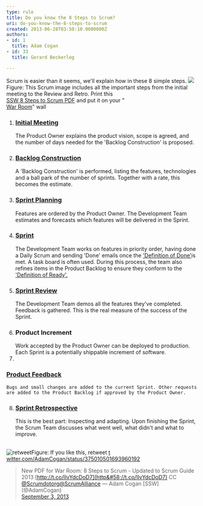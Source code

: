 ```yaml
---
type: rule
title: Do you know the 8 Steps to Scrum?
uri: do-you-know-the-8-steps-to-scrum
created: 2013-06-28T03:50:10.0000000Z
authors:
- id: 1
  title: Adam Cogan
- id: 33
  title: Gerard Beckerleg

---
```


 
​​Scrum is easier than it seems, we'll explain how in these 8 simple steps.
 ![](/PublishingImages/8Steps_preview.jpg)​Fi​gure: This Scrum image includes all the important steps from the initial meeting to the Review and Retro. Print this <br>      [SSW 8 Steps to Scrum PDF](/Documents/8StepstoScrum.pdf) and put it on your " <br>      [War Room](/Pages/ScrumVisualImage.aspx)" wall​
1. ### ​[Initial Meeting](/_layouts/15/FIXUPREDIRECT.ASPX?WebId=3dfc0e07-e23a-4cbb-aac2-e778b71166a2&amp;TermSetId=07da3ddf-0924-4cd2-a6d4-a4809ae20160&amp;TermId=459927ab-429c-4882-8822-ccfda6be4be6)
    The Product Owner explains the product vision, scope is agreed, and the number of days needed for the 'Backlog Construction' is proposed.
2. ### ​[Backlog Construction](/_layouts/15/FIXUPREDIRECT.ASPX?WebId=3dfc0e07-e23a-4cbb-aac2-e778b71166a2&amp;TermSetId=07da3ddf-0924-4cd2-a6d4-a4809ae20160&amp;TermId=8d7b1fab-5923-4e07-8da2-ba906053c056)
    A 'Backlog Construction' is performed, listing the features, technologies and a ball park of the number of sprints. Together with a rate, this becomes the estimate.
3. ### [Sprint Planning](/Management/RulesToBetterScrumUsingTFS/Pages/SprintPlanning%28WHAT%29Meeting.aspx)
    Features are ordered by the Product Owner. The Development Team estimates and forecasts which features will be delivered in the Sprint.
4. ###          ​[Sprint](/_layouts/15/FIXUPREDIRECT.ASPX?WebId=3dfc0e07-e23a-4cbb-aac2-e778b71166a2&amp;TermSetId=07da3ddf-0924-4cd2-a6d4-a4809ae20160&amp;TermId=731a3f5d-a266-4944-876c-a45afa82832f)
    The Development Team works on features in priority order, having done a Daily Scrum and sending 'Done' emails once the           ['Definition of Done'](/_layouts/15/FIXUPREDIRECT.ASPX?WebId=3dfc0e07-e23a-4cbb-aac2-e778b71166a2&amp;TermSetId=07da3ddf-0924-4cd2-a6d4-a4809ae20160&amp;TermId=6449ae79-ba88-447e-aa48-36173029a2af)is met. A task board is often used. During this process, the team also refines items in the Product Backlog to ensure they conform to the           ['Definition of Ready'.](/Pages/Definition-of-Ready.aspx)
5. ### [Sprint Review](/Pages/SprintReviewMeeting.aspx)
    The Development Team demos all the features they've completed. Feedback is gathered. This is the real measure of the success of the Sprint.
6. ### Product Increment
    Work accepted by the Product Owner can be deployed to production. Each Sprint is a potentially shippable increment of software.
7. ​<br>      
### [Product Feedback](/Pages/CreateBugs.aspx)
    Bugs and small changes are added to the current Sprint. Other requests are added to the Product Backlog if approved by the Product Owner.
8. ### [Sprint Retrospective](/Pages/RetrospectiveMeeting.aspx)
    This is the best part: Inspecting and adapting. Upon finishing the Sprint, the Scrum Team discusses what went well, what didn't and what to improve.

​ <br>   ![retweet](/PublishingImages/8steps2013-tweet.jpg)Figure: If you like this, retweet ​[t​witter.com/AdamCogan/status/375010501693960192​](https&#58;//twitter.com/AdamCogan/status/375010501693960192)

> New PDF for War Room: 8 Steps to Scrum - Updated to Scrum Guide 2013        [http://t.co/lIvYdcDoD7](http&#58;//t.co/lIvYdcDoD7) CC        [@Scrumdotorg](https&#58;//twitter.com/Scrumdotorg)[@ScrumAlliance](https&#58;//twitter.com/ScrumAlliance)
> — Adam Cogan [SSW] (@AdamCogan) <br>   [September 3, 2013](https&#58;//twitter.com/AdamCogan/statuses/375010501693960192)

 ​  
